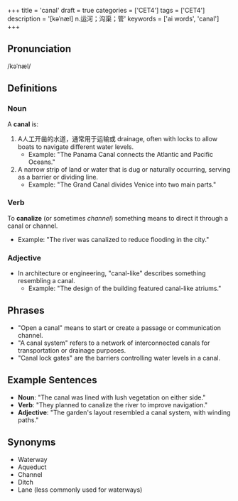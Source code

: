 +++
title = 'canal'
draft = true
categories = ['CET4']
tags = ['CET4']
description = '[kəˈnæl] n.运河；沟渠；管'
keywords = ['ai words', 'canal']
+++

## Pronunciation
/kəˈnæl/

## Definitions
### Noun
A **canal** is:
1. A人工开凿的水道，通常用于运输或 drainage, often with locks to allow boats to navigate different water levels.
   - Example: "The Panama Canal connects the Atlantic and Pacific Oceans."
2. A narrow strip of land or water that is dug or naturally occurring, serving as a barrier or dividing line.
   - Example: "The Grand Canal divides Venice into two main parts."

### Verb
To **canalize** (or sometimes *channel*) something means to direct it through a canal or channel.
   - Example: "The river was canalized to reduce flooding in the city."

### Adjective
- In architecture or engineering, "canal-like" describes something resembling a canal.
   - Example: "The design of the building featured canal-like atriums."

## Phrases
- "Open a canal" means to start or create a passage or communication channel.
- "A canal system" refers to a network of interconnected canals for transportation or drainage purposes.
- "Canal lock gates" are the barriers controlling water levels in a canal.

## Example Sentences
- **Noun**: "The canal was lined with lush vegetation on either side."
- **Verb**: "They planned to canalize the river to improve navigation."
- **Adjective**: "The garden's layout resembled a canal system, with winding paths."

## Synonyms
- Waterway
- Aqueduct
- Channel
- Ditch
- Lane (less commonly used for waterways)
